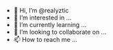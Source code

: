 - 👋 Hi, I’m @realyztic
- 👀 I’m interested in ...
- 🌱 I’m currently learning ...
- 💞️ I’m looking to collaborate on ...
- 📫 How to reach me ...

<!---
realyztic/realyztic is a ✨ special ✨ repository because its `README.md` (this file) appears on your GitHub profile.
You can click the Preview link to take a look at your changes.
--->
